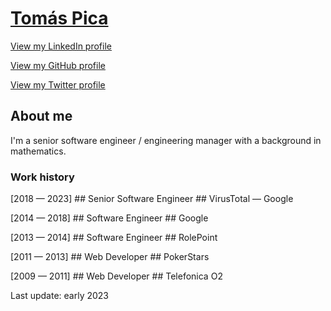 # [Tomás Pica](http://www.tomaspica.com/)

[View my LinkedIn profile](https://www.linkedin.com/in/tomaspdc/)

[View my GitHub profile](https://github.com/t00mas)

[View my Twitter profile](https://twitter.com/TomasPica)


## About me

I'm a senior software engineer / engineering manager with a background in mathematics.

### Work history

[2018 — 2023]</span> ## <span>Senior Software Engineer</span> ## <span>VirusTotal — Google</span>

[2014 — 2018]</span> ## <span>Software Engineer</span> ## <span>Google</span>

[2013 — 2014]</span> ## <span>Software Engineer</span> ## <span>RolePoint</span>

[2011 — 2013]</span> ## <span>Web Developer</span> ## <span>PokerStars</span>

[2009 — 2011]</span> ## <span>Web Developer</span> ## <span>Telefonica O2</span>

Last update: early 2023
